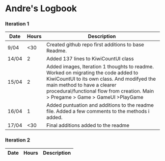 # Andre's Logbook

### Iteration 1
Date | Hours | Description
--- | --- | ---
9/04 | <30 | Created github repo first additions to base Readme.
14/04 | 2 | Added 137 lines to KiwiCountUI class
15/04 | 2 | Added images, Iteration 1 thoughts to readme. Worked on migrating the code added to KiwiCountUI to its own class. And modifyed the main method to have a clearer procedural/functional flow from creation. Main > Pregame > Game > GameUI >PlayGame
16/04 | 1 | Added puntuation and additions to the readme file. Added a few comments to the methods i added.
17/04 | <30 | Final additions added to the readme

### Iteration 2
Date | Hours | Description
--- | --- | ---
